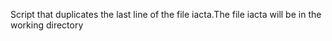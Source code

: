 Script that duplicates the last line of the file iacta.The file iacta will be in the working directory
